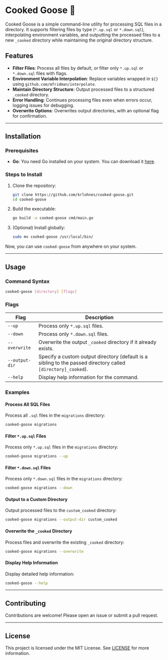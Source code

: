 # Cooked Goose 🐤

Cooked Goose is a simple command-line utility for processing SQL files in a directory. It supports filtering files by type (`*.up.sql` or `*.down.sql`), interpolating environment variables, and outputting the processed files to a new `_cooked` directory while maintaining the original directory structure.

## Features

- **Filter Files**: Process all files by default, or filter only `*.up.sql` or `*.down.sql` files with flags.
- **Environment Variable Interpolation**: Replace variables wrapped in `${}` using `github.com/mfridman/interpolate`.
- **Maintain Directory Structure**: Output processed files to a structured `_cooked` directory.
- **Error Handling**: Continues processing files even when errors occur, logging issues for debugging.
- **Overwrite Options**: Overwrites output directories, with an optional flag for confirmation.

---

## Installation

### Prerequisites
- **Go**: You need Go installed on your system. You can download it [here](https://go.dev/dl/).

### Steps to Install

1. Clone the repository:
   ```bash
   git clone https://github.com/krlohnes/cooked-goose.git
   cd cooked-goose
   ```

2. Build the executable:
   ```bash
   go build -o cooked-goose cmd/main.go
   ```

3. (Optional) Install globally:
   ```bash
   sudo mv cooked-goose /usr/local/bin/
   ```

Now, you can use `cooked-goose` from anywhere on your system.

---

## Usage

### Command Syntax
```bash
cooked-goose [directory] [flags]
```

### Flags
| Flag            | Description                                                                 |
|------------------|-----------------------------------------------------------------------------|
| `--up`          | Process only `*.up.sql` files.                                              |
| `--down`        | Process only `*.down.sql` files.                                            |
| `--overwrite`   | Overwrite the output `_cooked` directory if it already exists.              |
| `--output-dir`  | Specify a custom output directory (default is a sibling to the passed directory called `[directory]_cooked`).        |
| `--help`        | Display help information for the command.                                   |

### Examples

#### Process All SQL Files
Process all `.sql` files in the `migrations` directory:
```bash
cooked-goose migrations
```

#### Filter `*.up.sql` Files
Process only `*.up.sql` files in the `migrations` directory:
```bash
cooked-goose migrations --up
```

#### Filter `*.down.sql` Files
Process only `*.down.sql` files in the `migrations` directory:
```bash
cooked-goose migrations --down
```

#### Output to a Custom Directory
Output processed files to the `custom_cooked` directory:
```bash
cooked-goose migrations --output-dir custom_cooked
```

#### Overwrite the `_cooked` Directory
Process files and overwrite the existing `_cooked` directory:
```bash
cooked-goose migrations --overwrite
```

#### Display Help Information
Display detailed help information:
```bash
cooked-goose --help
```

---

## Contributing

Contributions are welcome! Please open an issue or submit a pull request.

---

## License

This project is licensed under the MIT License. See [LICENSE](./LICENSE) for more information.

